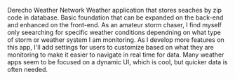 Derecho Weather Network
Weather application that stores seaches by zip code in database.  Basic foundation that can be expanded on the back-end and enhanced on the front-end.
As an amateur storm chaser, I find myself only seearching for specific weather conditions dependning on what type of storm or weather system I am monitoring.  As I develop more features on this app, I'll add settings for users to customize based on what they are monitoring to make it easier to navigate in real time for data.  Many weather apps seem to be focused on a dynamic UI, which is cool, but quicker data is often needed.